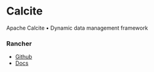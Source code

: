 # Calcite

Apache Calcite • Dynamic data management framework

### Rancher

- [Github](https://github.com/apache/calcite)
- [Docs](http://calcite.apache.org/docs/)

